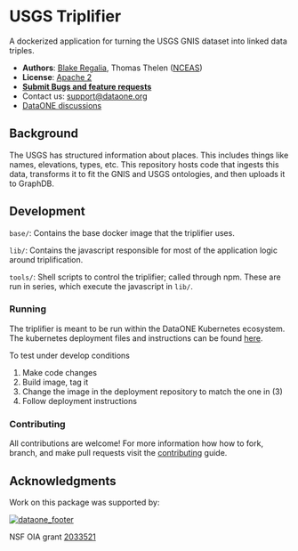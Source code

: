 # USGS Triplifier

A dockerized application for turning the USGS GNIS dataset into linked data triples.

- **Authors**: [Blake Regalia](https://github.com/blake-regalia), Thomas Thelen ([NCEAS](http://www.nceas.ucsb.edu))
- **License**: [Apache 2](http://opensource.org/licenses/Apache-2.0)
- [**Submit Bugs and feature requests**](https://github.com/DataONEorg/usgs-triplifier/issues)
- Contact us: support@dataone.org
- [DataONE discussions](https://github.com/DataONEorg/dataone/discussions)

## Background

The USGS has structured information about places. This includes things like names, elevations, types, etc. This repository hosts code that ingests this data, transforms it to fit the GNIS and USGS ontologies, and then uploads it to GraphDB.

## Development

`base/`: Contains the base docker image that the triplifier uses.

`lib/`: Contains the javascript responsible for most of the application logic around triplification.

`tools/`: Shell scripts to control the triplifier; called through npm. These are run in series, which execute the javascript in `lib/`.

### Running

The triplifier is meant to be run within the DataONE Kubernetes ecosystem. The kubernetes deployment files and instructions can be found [here](https://github.com/DataONEorg/gnis-deployment).

To test under develop conditions

1. Make code changes
2. Build image, tag it
3. Change the image in the deployment repository to match the one in (3)
4. Follow deployment instructions

### Contributing

All contributions are welcome! For more information how how to fork, branch, and make pull requests visit the [contributing](./CONTRIBUTING.md) guide.

## Acknowledgments

Work on this package was supported by:

[![dataone_footer](https://user-images.githubusercontent.com/6643222/162324180-b5cf0f5f-ae7a-4ca6-87c3-9733a2590634.png)](http://dataone.org)

NSF OIA grant [2033521](https://www.nsf.gov/awardsearch/showAward?AWD_ID=2033521)